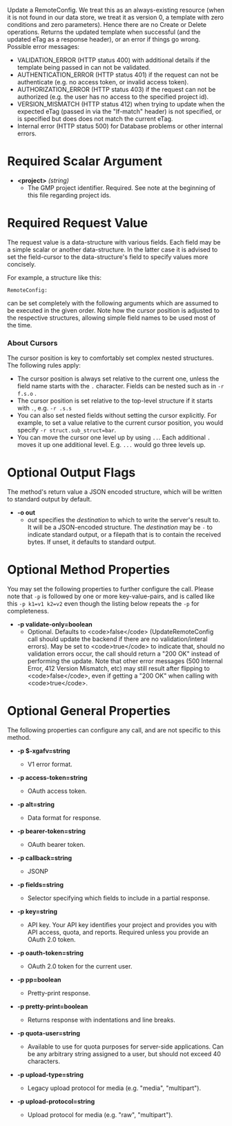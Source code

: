 Update a RemoteConfig. We treat this as an always-existing
resource (when it is not found in our data store, we treat it as version
0, a template with zero conditions and zero parameters). Hence there are
no Create or Delete operations. Returns the updated template when
successful (and the updated eTag as a response header), or an error if
things go wrong.
Possible error messages:
* VALIDATION_ERROR (HTTP status 400) with additional details if the
template being passed in can not be validated.
* AUTHENTICATION_ERROR (HTTP status 401) if the request can not be
authenticate (e.g. no access token, or invalid access token).
* AUTHORIZATION_ERROR (HTTP status 403) if the request can not be
authorized (e.g. the user has no access to the specified project id).
* VERSION_MISMATCH (HTTP status 412) when trying to update when the
expected eTag (passed in via the &#34;If-match&#34; header) is not specified, or
is specified but does does not match the current eTag.
* Internal error (HTTP status 500) for Database problems or other internal
errors.
# Required Scalar Argument
* **&lt;project&gt;** *(string)*
    - The GMP project identifier. Required.
        See note at the beginning of this file regarding project ids.
# Required Request Value

The request value is a data-structure with various fields. Each field may be a simple scalar or another data-structure.
In the latter case it is advised to set the field-cursor to the data-structure's field to specify values more concisely.

For example, a structure like this:
```
RemoteConfig:

```

can be set completely with the following arguments which are assumed to be executed in the given order. Note how the cursor position is adjusted to the respective structures, allowing simple field names to be used most of the time.



### About Cursors

The cursor position is key to comfortably set complex nested structures. The following rules apply:

* The cursor position is always set relative to the current one, unless the field name starts with the `.` character. Fields can be nested such as in `-r f.s.o` .
* The cursor position is set relative to the top-level structure if it starts with `.`, e.g. `-r .s.s`
* You can also set nested fields without setting the cursor explicitly. For example, to set a value relative to the current cursor position, you would specify `-r struct.sub_struct=bar`.
* You can move the cursor one level up by using `..`. Each additional `.` moves it up one additional level. E.g. `...` would go three levels up.


# Optional Output Flags

The method's return value a JSON encoded structure, which will be written to standard output by default.

* **-o out**
    - *out* specifies the *destination* to which to write the server's result to.
      It will be a JSON-encoded structure.
      The *destination* may be `-` to indicate standard output, or a filepath that is to contain the received bytes.
      If unset, it defaults to standard output.
# Optional Method Properties

You may set the following properties to further configure the call. Please note that `-p` is followed by one 
or more key-value-pairs, and is called like this `-p k1=v1 k2=v2` even though the listing below repeats the
`-p` for completeness.

* **-p validate-only=boolean**
    - Optional. Defaults to &lt;code&gt;false&lt;/code&gt; (UpdateRemoteConfig call should
        update the backend if there are no validation/interal errors). May be set
        to &lt;code&gt;true&lt;/code&gt; to indicate that, should no validation errors occur,
        the call should return a &#34;200 OK&#34; instead of performing the update. Note
        that other error messages (500 Internal Error, 412 Version Mismatch, etc)
        may still result after flipping to &lt;code&gt;false&lt;/code&gt;, even if getting a
        &#34;200 OK&#34; when calling with &lt;code&gt;true&lt;/code&gt;.

# Optional General Properties

The following properties can configure any call, and are not specific to this method.

* **-p $-xgafv=string**
    - V1 error format.

* **-p access-token=string**
    - OAuth access token.

* **-p alt=string**
    - Data format for response.

* **-p bearer-token=string**
    - OAuth bearer token.

* **-p callback=string**
    - JSONP

* **-p fields=string**
    - Selector specifying which fields to include in a partial response.

* **-p key=string**
    - API key. Your API key identifies your project and provides you with API access, quota, and reports. Required unless you provide an OAuth 2.0 token.

* **-p oauth-token=string**
    - OAuth 2.0 token for the current user.

* **-p pp=boolean**
    - Pretty-print response.

* **-p pretty-print=boolean**
    - Returns response with indentations and line breaks.

* **-p quota-user=string**
    - Available to use for quota purposes for server-side applications. Can be any arbitrary string assigned to a user, but should not exceed 40 characters.

* **-p upload-type=string**
    - Legacy upload protocol for media (e.g. &#34;media&#34;, &#34;multipart&#34;).

* **-p upload-protocol=string**
    - Upload protocol for media (e.g. &#34;raw&#34;, &#34;multipart&#34;).
